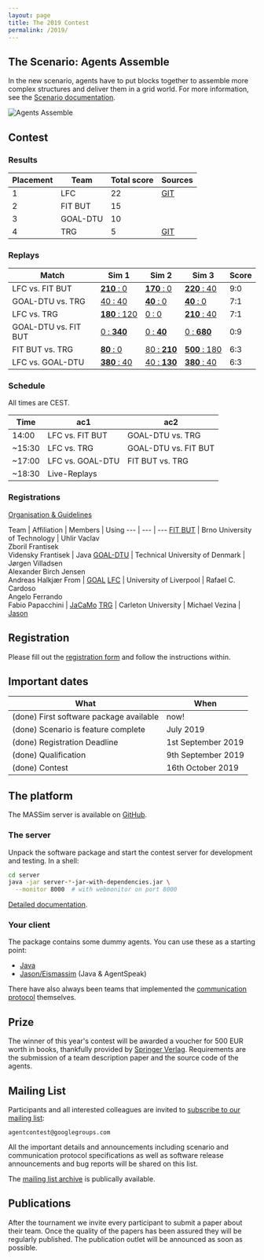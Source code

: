 ```yaml
---
layout: page
title: The 2019 Contest
permalink: /2019/
---
```


The Scenario: Agents Assemble
-----------------------------

In the new scenario, agents have to put blocks together to assemble more complex structures and deliver them in a grid world. For more information, see the [Scenario documentation](https://github.com/agentcontest/massim_2019/blob/master/docs/scenario.md).

![Agents Assemble](/2019/contest_banner_small.png)

Contest
-------

### Results

Placement | Team | Total score | Sources
--- | --- | --- | ---
1 | LFC | 22 | [GIT](https://github.com/autonomy-and-verification-uol/mapc2019-liv)
2 | FIT BUT | 15 |
3 | GOAL-DTU | 10 |
4 | TRG | 5 | [GIT](https://github.com/MikeVezina/massim2019)

### Replays

Match | Sim 1 | Sim 2 | Sim 3 | Score
--- | --- | --- | --- | ---
LFC vs. FIT BUT | [**210**&nbsp;:&nbsp;0](/2019/replays/?2019-10-16-14-16-27-1571228187194_LFC_FIT-BUT) | [**170**&nbsp;:&nbsp;0](/2019/replays/?2019-10-16-14-16-27-1571228815095_LFC_FIT-BUT) | [**220**&nbsp;:&nbsp;40](/2019/replays/?2019-10-16-14-16-27-1571229197887_LFC_FIT-BUT) | 9:0
GOAL-DTU vs. TRG | [40&nbsp;:&nbsp;40](/2019/replays/?2019-10-16-14-07-44-1571227664602_GOAL-DTU_TRG) | [**40**&nbsp;:&nbsp;0](/2019/replays/?2019-10-16-14-37-04-1571229424884_GOAL-DTU_TRG) | [**40**&nbsp;:&nbsp;0](/2019/replays/?2019-10-16-15-02-26-1571230946067_GOAL-DTU_TRG) | 7:1
LFC vs. TRG | [**180**&nbsp;:&nbsp;120](/2019/replays/?2019-10-16-15-32-19-1571232739091_LFC_TRG) | [0&nbsp;:&nbsp;0](/2019/replays/?2019-10-16-15-39-17-1571233157086_LFC_TRG) | [**210**&nbsp;:&nbsp;40](/2019/replays/?2019-10-16-15-50-00-1571233800721_LFC_TRG) | 7:1
GOAL-DTU vs. FIT BUT | [0&nbsp;:&nbsp;**340**](/2019/replays/?2019-10-16-15-21-50-1571232110105_GOAL-DTU_FIT-BUT) | [0&nbsp;:&nbsp;**40**](/2019/replays/?2019-10-16-15-47-46-1571233666717_GOAL-DTU_FIT-BUT) | [0&nbsp;:&nbsp;**680**](/2019/replays/?2019-10-16-16-22-05-1571235725395_GOAL-DTU_FIT-BUT) | 0:9
FIT BUT vs. TRG | [**80**&nbsp;:&nbsp;0](/2019/replays/?2019-10-16-16-46-42-1571237202721_TRG_FIT-BUT) | [80&nbsp;:&nbsp;**210**](/2019/replays/?2019-10-16-16-53-51-1571237631601_TRG_FIT-BUT) | [**500**&nbsp;:&nbsp;180](/2019/replays/?2019-10-16-17-00-42-1571238042365_TRG_FIT-BUT) | 6:3
LFC vs. GOAL-DTU | [**380**&nbsp;:&nbsp;40](/2019/replays/?2019-10-16-16-52-05-1571237525849_GOAL-DTU_LFC) | [40&nbsp;:&nbsp;**130**](/2019/replays/?2019-10-16-17-22-57-1571239377138_GOAL-DTU_LFC) | [**380**&nbsp;:&nbsp;40](/2019/replays/?2019-10-16-17-43-04-1571240584642_GOAL-DTU_LFC) | 6:3


### Schedule

All times are CEST.

Time | ac1 | ac2
--- | --- | ---
14:00 | LFC vs. FIT BUT | GOAL-DTU vs. TRG
~15:30 | LFC vs. TRG | GOAL-DTU vs. FIT BUT
~17:00 | LFC vs. GOAL-DTU | FIT BUT vs. TRG
~18:30 | Live-Replays | |

### Registrations

[Organisation & Guidelines](downloads/organisation.txt)

Team | Affiliation | Members | Using
--- | --- | ---
[FIT BUT](registrations/FIT_BUT_public.pdf) | Brno University of Technology | Uhlir Vaclav <br> Zboril Frantisek <br> Vidensky Frantisek | Java
[GOAL-DTU](registrations/DTU_public.pdf) | Technical University of Denmark | Jørgen Villadsen <br> Alexander Birch Jensen <br> Andreas Halkjær From | [GOAL](https://goalapl.atlassian.net/wiki/)
[LFC](registrations/LFC_public.pdf) | University of Liverpool | Rafael C. Cardoso <br> Angelo Ferrando <br> Fabio Papacchini | [JaCaMo](http://jacamo.sourceforge.net/)
[TRG](registrations/TRG_public.pdf) | Carleton University | Michael Vezina | [Jason](http://jason.sourceforge.net/wp/)

Registration
------------

Please fill out the [registration form](downloads/registration.tex) and
follow the instructions within.

Important dates
---------------

What | When
--- | ---
(done) First software package available | now!
(done) Scenario is feature complete | July 2019
(done) Registration Deadline | 1st September 2019
(done) Qualification | 9th September 2019
(done) Contest | 16th October 2019

The platform
------------

The MASSim server is available on [GitHub](https://github.com/agentcontest/massim_2019).

<!--div class="actions">
  <a href="https://github.com/agentcontest/massim_2019/releases" title="MASSim on GitHub">
    <span class="title">Software package</span>
    <br>
    <span class="filename">massim-2018-1.1-bin.tar.gz</span>
  </a>
</div-->

### The server

Unpack the software package and start the contest server for development and testing. In a shell:

```bash
cd server
java -jar server-*-jar-with-dependencies.jar \
  --monitor 8000  # with webmonitor on port 8000
```

[Detailed documentation](https://github.com/agentcontest/massim_2019/blob/master/docs/server.md).

### Your client

The package contains some dummy agents. You can use these as a starting point:

* [Java](https://github.com/agentcontest/massim_2019/blob/master/docs/javaagents.md)
* [Jason/Eismassim](https://github.com/agentcontest/massim_2019/blob/master/docs/eismassim.md) (Java & AgentSpeak)

There have also always been teams that implemented the
[communication protocol](https://github.com/agentcontest/massim_2019/blob/master/docs/protocol.md)
themselves.

Prize
-----

The winner of this year's contest will be awarded a voucher for 500 EUR worth in books,
thankfully provided by [Springer Verlag](https://www.springer.com). Requirements are the submission of a team description paper and the source code of the agents.

Mailing List
------------

Participants and all interested colleagues are invited to
[subscribe to our mailing list](https://groups.google.com/forum/#!forum/agentcontest):

`agentcontest@googlegroups.com`

All the important details and announcements including scenario and
communication protocol specifications as well as software release announcements
and bug reports will be shared on this list.

The [mailing list archive](https://groups.google.com/forum/#!forum/agentcontest)
is publically available.

Publications
------------

After the tournament we invite every participant to submit a paper about their
team. Once the quality of the papers has been assured they will be regularly
published. The publication outlet will be announced as soon as possible.

